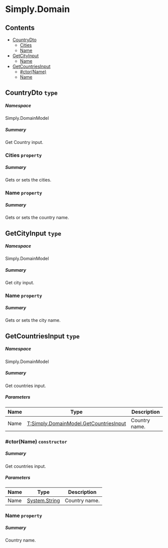 <a name='assembly'></a>
# Simply.Domain

## Contents

- [CountryDto](#T-Simply-DomainModel-CountryDto 'Simply.DomainModel.CountryDto')
  - [Cities](#P-Simply-DomainModel-CountryDto-Cities 'Simply.DomainModel.CountryDto.Cities')
  - [Name](#P-Simply-DomainModel-CountryDto-Name 'Simply.DomainModel.CountryDto.Name')
- [GetCityInput](#T-Simply-DomainModel-GetCityInput 'Simply.DomainModel.GetCityInput')
  - [Name](#P-Simply-DomainModel-GetCityInput-Name 'Simply.DomainModel.GetCityInput.Name')
- [GetCountriesInput](#T-Simply-DomainModel-GetCountriesInput 'Simply.DomainModel.GetCountriesInput')
  - [#ctor(Name)](#M-Simply-DomainModel-GetCountriesInput-#ctor-System-String- 'Simply.DomainModel.GetCountriesInput.#ctor(System.String)')
  - [Name](#P-Simply-DomainModel-GetCountriesInput-Name 'Simply.DomainModel.GetCountriesInput.Name')

<a name='T-Simply-DomainModel-CountryDto'></a>
## CountryDto `type`

##### Namespace

Simply.DomainModel

##### Summary

Get Country input.

<a name='P-Simply-DomainModel-CountryDto-Cities'></a>
### Cities `property`

##### Summary

Gets or sets the cities.

<a name='P-Simply-DomainModel-CountryDto-Name'></a>
### Name `property`

##### Summary

Gets or sets the country name.

<a name='T-Simply-DomainModel-GetCityInput'></a>
## GetCityInput `type`

##### Namespace

Simply.DomainModel

##### Summary

Get city input.

<a name='P-Simply-DomainModel-GetCityInput-Name'></a>
### Name `property`

##### Summary

Gets or sets the city name.

<a name='T-Simply-DomainModel-GetCountriesInput'></a>
## GetCountriesInput `type`

##### Namespace

Simply.DomainModel

##### Summary

Get countries input.

##### Parameters

| Name | Type | Description |
| ---- | ---- | ----------- |
| Name | [T:Simply.DomainModel.GetCountriesInput](#T-T-Simply-DomainModel-GetCountriesInput 'T:Simply.DomainModel.GetCountriesInput') | Country name. |

<a name='M-Simply-DomainModel-GetCountriesInput-#ctor-System-String-'></a>
### #ctor(Name) `constructor`

##### Summary

Get countries input.

##### Parameters

| Name | Type | Description |
| ---- | ---- | ----------- |
| Name | [System.String](http://msdn.microsoft.com/query/dev14.query?appId=Dev14IDEF1&l=EN-US&k=k:System.String 'System.String') | Country name. |

<a name='P-Simply-DomainModel-GetCountriesInput-Name'></a>
### Name `property`

##### Summary

Country name.
